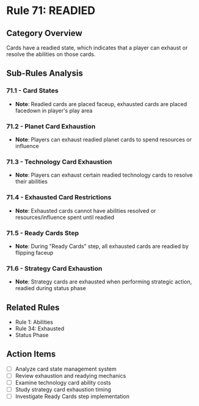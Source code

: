 # Rule 71: READIED

## Category Overview
Cards have a readied state, which indicates that a player can exhaust or resolve the abilities on those cards.

## Sub-Rules Analysis

### 71.1 - Card States
- **Note**: Readied cards are placed faceup, exhausted cards are placed facedown in player's play area

### 71.2 - Planet Card Exhaustion
- **Note**: Players can exhaust readied planet cards to spend resources or influence

### 71.3 - Technology Card Exhaustion
- **Note**: Players can exhaust certain readied technology cards to resolve their abilities

### 71.4 - Exhausted Card Restrictions
- **Note**: Exhausted cards cannot have abilities resolved or resources/influence spent until readied

### 71.5 - Ready Cards Step
- **Note**: During "Ready Cards" step, all exhausted cards are readied by flipping faceup

### 71.6 - Strategy Card Exhaustion
- **Note**: Strategy cards are exhausted when performing strategic action, readied during status phase

## Related Rules
- Rule 1: Abilities
- Rule 34: Exhausted
- Status Phase

## Action Items
- [ ] Analyze card state management system
- [ ] Review exhaustion and readying mechanics
- [ ] Examine technology card ability costs
- [ ] Study strategy card exhaustion timing
- [ ] Investigate Ready Cards step implementation